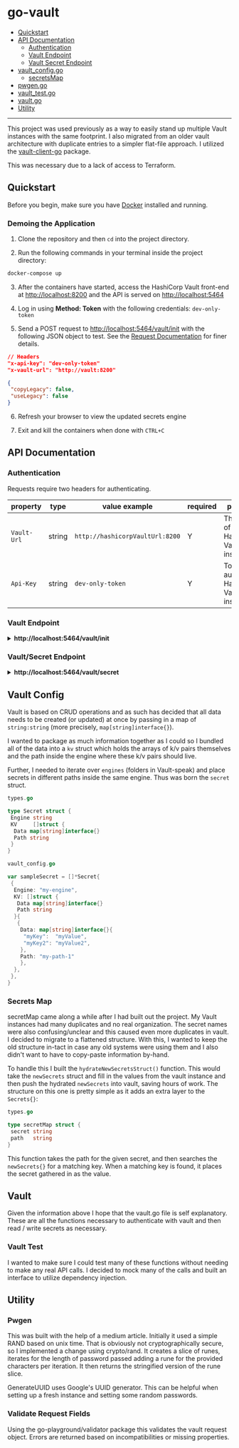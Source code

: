 # go-vault

- [Quickstart](#quickstart)
- [API Documentation](#api-documentation)
  - [Authentication](#authentication)
  - [Vault Endpoint](#vault-endpoint)
  - [Vault Secret Endpoint](#vaultsecret-endpoint)
- [vault_config.go](#vault-config)
  - [secretsMap](#secrets-map)
- [pwgen.go](#pwgen)
- [vault_test.go](#vault-test)
- [vault.go](#vault)
- [Utility](#utility)

---

This project was used previously as a way to easily stand up multiple Vault instances with the same footprint. I also migrated from an older vault architecture with duplicate entries to a simpler flat-file approach.
I utilized the [vault-client-go](https://pkg.go.dev/github.com/hashicorp/vault-client-go@v0.4.1) package.

This was necessary due to a lack of access to Terraform.

## Quickstart

Before you begin, make sure you have [Docker](https://www.docker.com/get-started/) installed and running.

### Demoing the Application

1. Clone the repository and then `cd` into the project directory.

2. Run the following commands in your terminal inside the project directory:

```bash
docker-compose up
```

3. After the containers have started, access the HashiCorp Vault front-end at [http://localhost:8200](http://localhost:8200) and the API is served on [http://localhost:5464](http://localhost:5464)

4. Log in using **Method: Token** with the following credentials: `dev-only-token`

5. Send a POST request to [http://localhost:5464/vault/init](http://localhost:5464/vault/init) with the following JSON object to test. See the [Request Documentation](#request-documentation) for finer details.

 ```JSON
 // Headers
 "x-api-key": "dev-only-token"
 "x-vault-url": "http://vault:8200"

{
  "copyLegacy": false,
  "useLegacy": false
}
 ```

6. Refresh your browser to view the updated secrets engine

7. Exit and kill the containers when done with `CTRL+C`

## API Documentation

### Authentication

Requests require two headers for authenticating.

| property    | type   | value example                   | required | purpose                                      |
| ----------- | ------ | ------------------------------- | -------- | -------------------------------------------- |
| `Vault-Url` | string | `http://hashicorpVaultUrl:8200` | Y        | The URL of the HashiCorp Vault instance.     |
| `Api-Key`   | string | `dev-only-token`                | Y        | Token to auth with HashiCorp Vault instance. |

### Vault Endpoint

<details>
 <summary><b> http://localhost:5464/vault/init </b></summary>

## POST

 This request will initialize an empty vault instance with either the "legacy" architecture or the "new" architecture. You can run this with `copyLegacy` set to `true`  and `useLegacy` set to `false` to copy secrets from the legacy architecture and add them into the "new" architecture. This was used to reduce copy/pasting manually.

### Vault Request Object

| property     | type | value example    | required | purpose                                                                                                                                   |
| ------------ | ---- | ---------------- | -------- | ----------------------------------------------------------------------------------------------------------------------------------------- |
| `copyLegacy` | bool | `true` / `false` | Y        | If set to `true` and `useLegacy` is set to `false`, this will copy legacy secrets architecture and place them into the flat architecture. |
| `useLegacy`  | bool | `true` / `false` | Y        | If set to `true`, this builds secrets using the legacy architecture.                                                                      |

### Vault Request Struct

```go
type VaultRequest struct {
 CopyLegacy bool      `json:"copyLegacy" validate:"required"`
 UseLegacy  bool      `json:"useLegacy" validate:"required"`
}
```

### Example Vault Request Object

```json
{
  "useLegacy": true,
  "copyLegacy": true
}

```

</details>

### Vault/Secret Endpoint

<details>
 <summary><b> http://localhost:5464/vault/secret </b></summary>

## POST

### Vault Secret Object

| property | type                   | value example                                                      | required | purpose                                                                                                                                                                                                 |
| -------- | ---------------------- | ------------------------------------------------------------------ | -------- | ------------------------------------------------------------------------------------------------------------------------------------------------------------------------------------------------------- |
| `secret` | array of `Secret`      | `[{engine, kv:[{data, path}]}]`                                    | Y        | A secret is an array of Secrets which are containers holding engines (folders), paths inside the engine, and data (key/value pairs)                                                                     |
| `engine` | string                 | `firebase`                                                         | Y        | Engines are top-level folders. They also dictate the type of secret that will be held. In this application, all secrets are K/V pairs.                                                                  |
| `kv`     | array of `KV`          | `[{data: map[string]interface{}, path: ""}]`                       | Y        | KV stands for Key Value. This is a collection of Key/Value pairs that can be inserted into the parent-engine. As Vault can only update all or none of an engine, these are tighlyt coupled.             |
| `data`   | map[string]interface{} | `{"apiKey" : "12345678", "anotherKey" : "823oi3-sjj39848-vvdse" }` | Y        | Data is ingested as an object of `string : string`. All keys and values must be entered in quotations and separated by commas.                                                                          |
| `path`   | string                 | `"userKeys/dev"`                                                   | Y        | The path is where the secret will be contained inside the engine provided. Paths must not start or end with a forward slash ("/"). The provided example would resolve to `ENGINENAME/data/userKeys/dev` |

### Vault Secret Struct

```go
  type VaultSecret struct {
    Secret []Secret `json:"secret"`
  }

type Secret struct {
 Engine string `json:"engine"`
 KV     []struct {
  Data map[string]interface{} `json:"data" validate:"required"`
  Path string                 `json:"path" validate:"required"`
 } `json:"kv"`
}

```

### Example Vault Secret Object

```json
{
  "secret": [
    {
      "engine": "apiengine",
      "kv": [
        {
          "path": "api-test",
          "data": {
            "api_key": "myApiKey",
            "test": "another key"
          }
        }
      ]
    }
  ]
}
```

## GET

### Vault Read Object

| property | type   | value example     | required | purpose                                        |
| -------- | ------ | ----------------- | -------- | ---------------------------------------------- |
| `engine` | string | `firebase`        | Y        | The KV-V2 engine from which to read a value    |
| `path`   | string | `stripe/dev`      | Y        | Path to the secret in the aformentioned engine |
| `key`    | string | `private_api_key` | Y        | The key for which to return a value            |

### Vault Read Struct

```go
type VaultRead struct {
 Engine string    `json:"engine" validate:"required"`
 Path   string    `json:"path" validate:"required"`
 Key    string    `json:"key" validate:"required"`
}

```

### Example Vault Read Object

```json
{
  "engine": "myfolder",
  "path": "stripe/dev",
  "key": "private_key"
}
```

### Example Response

```json
{
  "Success": {
    "private_key": "secretHere"
  }
}
```

</details>

## Vault Config

Vault is based on CRUD operations and as such has decided that all data needs to be created (or updated) at once by passing in a map of `string:string` (more precisely, `map[string]interface{}`).

I wanted to package as much information together as I could so I bundled all of the data into a `kv` struct which holds the arrays of k/v pairs themselves and the path inside the engine where these k/v pairs should live.

Further, I needed to iterate over `engines` (folders in Vault-speak) and place secrets in different paths inside the same engine. Thus was born the `secret` struct.

```go
types.go

type Secret struct {
 Engine string
 KV     []struct {
  Data map[string]interface{}
  Path string
 }
}
```

```go
vault_config.go

var sampleSecret = []*Secret{
 {
  Engine: "my-engine",
  KV: []struct {
   Data map[string]interface{}
   Path string
  }{
   {
    Data: map[string]interface{}{
     "myKey":  "myValue",
     "myKey2": "myValue2",
    },
    Path: "my-path-1"
    },
  },
 },
}
```

### Secrets Map

secretMap came along a while after I had built out the project. My Vault instances had many duplicates and no real organization. The secret names were also confusing/unclear and this caused even more duplicates in vault. I decided to migrate to a flattened structure. With this, I wanted to keep the old structure in-tact in case any old systems were using them and I also didn't want to have to copy-paste information by-hand.

To handle this I built the `hydrateNewSecretsStruct()` function. This would take the `newSecrets` struct and fill in the values from the vault instance and then push the hydrated `newSecrets` into vault, saving hours of work. The structure on this one is pretty simple as it adds an extra layer to the `Secrets{}`:

```go
types.go

type secretMap struct {
 secret string
 path   string
}
```

This function takes the path for the given secret, and then searches the `newSecrets{}` for a matching key. When a matching key is found, it places the secret gathered in as the value.

## Vault

Given the information above I hope that the vault.go file is self explanatory. These are all the functions necessary to authenticate with vault and then read / write secrets as necessary.

### Vault Test

I wanted to make sure I could test many of these functions without needing to make any real API calls. I decided to mock many of the calls and built an interface to utilize dependency injection.

## Utility

### Pwgen

This was built with the help of a medium article. Initially it used a simple RAND based on unix time. That is obviously not cryptographically secure, so I implemented a change using crypto/rand. It creates a slice of runes, iterates for the length of password passed adding a rune for the provided characters per iteration. It then returns the stringified version of the rune slice.

GenerateUUID uses Google's UUID generator. This can be helpful when setting up a fresh instance and setting some random passwords.

### Validate Request Fields

Using the go-playground/validator package this validates the vault request object. Errors are returned based on incompatibilities or missing properties.
